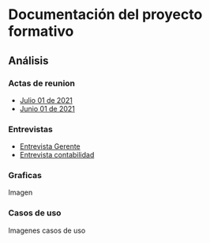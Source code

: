 # Documentación del proyecto formativo

## Análisis

### Actas de reunion

- [Julio 01 de 2021](archivo.pdf)
- [Junio 01 de 2021](archivo.pdf)

### Entrevistas

- [Entrevista Gerente](entrevista.md)
- [Entrevista contabilidad]()

### Graficas
  Imagen
  
### Casos de uso
Imagenes casos de uso
